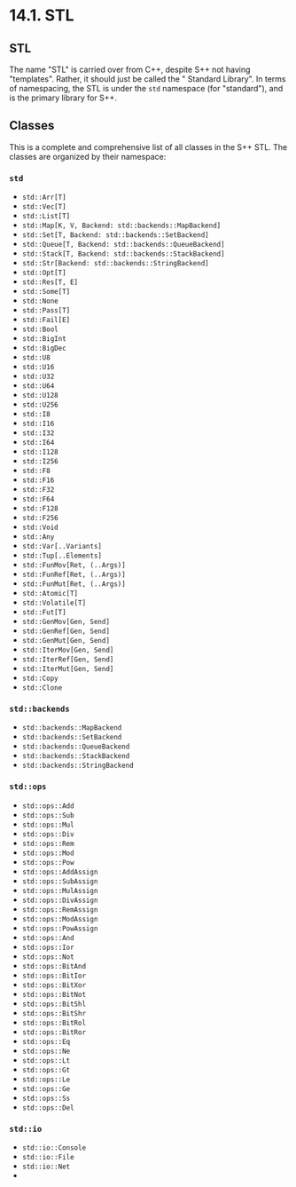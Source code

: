 # 14.1. STL

<primary-label ref="header-label"/>

<secondary-label ref="doc-wip"/>

## STL

The name "STL" is carried over from C++, despite S++ not having "templates". Rather, it should just be called the "
Standard Library". In terms of namespacing, the STL is under the `std` namespace (for "standard"), and is the primary
library for S++.

## Classes

This is a complete and comprehensive list of all classes in the S++ STL. The classes are organized by their namespace:

### `std`
- `std::Arr[T]`
- `std::Vec[T]`
- `std::List[T]`
- `std::Map[K, V, Backend: std::backends::MapBackend]`
- `std::Set[T, Backend: std::backends::SetBackend]`
- `std::Queue[T, Backend: std::backends::QueueBackend]`
- `std::Stack[T, Backend: std::backends::StackBackend]`
- `std::Str[Backend: std::backends::StringBackend]`
- `std::Opt[T]`
- `std::Res[T, E]`
- `std::Some[T]`
- `std::None`
- `std::Pass[T]`
- `std::Fail[E]`
- `std::Bool`
- `std::BigInt`
- `std::BigDec`
- `std::U8`
- `std::U16`
- `std::U32`
- `std::U64`
- `std::U128`
- `std::U256`
- `std::I8`
- `std::I16`
- `std::I32`
- `std::I64`
- `std::I128`
- `std::I256`
- `std::F8`
- `std::F16`
- `std::F32`
- `std::F64`
- `std::F128`
- `std::F256`
- `std::Void`
- `std::Any`
- `std::Var[..Variants]`
- `std::Tup[..Elements]`
- `std::FunMov[Ret, (..Args)]`
- `std::FunRef[Ret, (..Args)]`
- `std::FunMut[Ret, (..Args)]`
- `std::Atomic[T]`
- `std::Volatile[T]`
- `std::Fut[T]`
- `std::GenMov[Gen, Send]`
- `std::GenRef[Gen, Send]`
- `std::GenMut[Gen, Send]`
- `std::IterMov[Gen, Send]`
- `std::IterRef[Gen, Send]`
- `std::IterMut[Gen, Send]`
- `std::Copy`
- `std::Clone`

### `std::backends`
- `std::backends::MapBackend`
- `std::backends::SetBackend`
- `std::backends::QueueBackend`
- `std::backends::StackBackend`
- `std::backends::StringBackend`

### `std::ops`
- `std::ops::Add`
- `std::ops::Sub`
- `std::ops::Mul`
- `std::ops::Div`
- `std::ops::Rem`
- `std::ops::Mod`
- `std::ops::Pow`
- `std::ops::AddAssign`
- `std::ops::SubAssign`
- `std::ops::MulAssign`
- `std::ops::DivAssign`
- `std::ops::RemAssign`
- `std::ops::ModAssign`
- `std::ops::PowAssign`
- `std::ops::And`
- `std::ops::Ior`
- `std::ops::Not`
- `std::ops::BitAnd`
- `std::ops::BitIor`
- `std::ops::BitXor`
- `std::ops::BitNot`
- `std::ops::BitShl`
- `std::ops::BitShr`
- `std::ops::BitRol`
- `std::ops::BitRor`
- `std::ops::Eq`
- `std::ops::Ne`
- `std::ops::Lt`
- `std::ops::Gt`
- `std::ops::Le`
- `std::ops::Ge`
- `std::ops::Ss`
- `std::ops::Del`

### `std::io`
- `std::io::Console`
- `std::io::File`
- `std::io::Net`
- 
